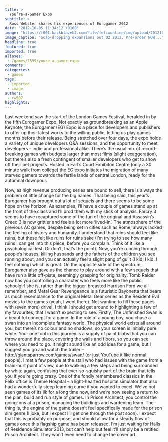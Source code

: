 ```yaml
---
title: >
  You’re-a-Gamer Expo
subtitle: >
  Ross Webster shares his experiences of Eurogamer 2012
date: "2012-10-05 11:34:12 +0100"
image: "https://f001.backblazeb2.com/file/felixonline/img/upload/201210051233-felix-prison-architect-preview-2.jpeg"
image_caption: "Soap-dropping expansions out Q2 2013. Pre-order NOW..."
headline: true
featured: true
imported: true
aliases:
 - /games/2599/youre-a-gamer-expo
comments:
categories:
 - games
tags:
 - imported
 - image
authors:
 - rw507
highlights:
---
```


Last weekend saw the start of the London Games Festival, heralded in by the fifth Eurogamer Expo. Not exactly as groundbreaking as an Apple Keynote, the Eurogamer (EG) Expo is a place for developers and publishers to offer up their latest works to the willing public, letting us play games months before their release. Being stretched over four days, the expo holds a variety of unique developers Q&A sessions, and the opportunity to meet developers – indie and professional alike. There’s the usual mix of record-breaking games with budgets larger than most films (slight exaggeration), but there’s also a fresh contingent of smaller developers who get to show off their pet projects. Hosted in Earl’s Court Exhibiton Centre (only a 30 minute walk from college) the EG expo initiates the migration of many starved gamers towards the fertile lands of central London, ready for the autumnal downpour.

Now, as high revenue producing series are bound to sell, there is always the problem of little change for the big names. That being said, this year’s Eurogamer has brought out a lot of sequels and there seems to be some hope on the horizon. As examples, I’ll have a couple of games stand up at the front of the class and I’ll prod them with my stick of analysis. Farcry 3 seems to have recaptured some of the fun of the original and Assassin’s Creed 3 is now grittier and feels a lot more ‘lived-in’. The atmosphere of the previous AC games, despite being set in cities such as Rome, always lacked the feeling of history and humanity. I understand that ruins should feel like ruins, but these felt like ruins for ruins sake (I’m trying to see how many ruins I can get into this piece, before you complain. Think of it like a psychological test. Or don’t, that’s the point). Now, you’re running through people’s houses, killing husbands and the fathers of the children you see running about, and you can actually feel a slight pang of guilt (I kid, I kid. I feel nothing) which is great.
 On the opposite side of the spectrum, Eurogamer also gave us the chance to play around with a few sequels that have run a little off-piste, seemingly grasping for originality. Tomb Raider now has you controlling a character who feels more like the public schoolgirl she is, rather than the bigger-breasted Harrison Ford we all remember, and Metal Gear Revengeance is a futuristic Bayonetta that bears as much resemblance to the original Metal Gear series as the Resident Evil movies to the games (yeah, I went there).
 Not wanting to fill these pages with (even more) drivel, I think I should get around to highlighting a few of my favourites, that I wasn’t expecting to see. Firstly, The Unfinished Swan is a beautiful concept for a game. In the role of a young boy, you chase a swan into an incomplete fantasy world. The physical world exists all around you, but there’s no colour and no shadows, so your screen is initially pure white. Your one tool in this journey is a supply of paint blobs that you can throw around the place, covering the walls and floors, so you can see where you need to go. It might sound like an odd idea for a game, but I suggest you go and watch the trailer – http://giantsparrow.com/games/swan/ (or just YouTube it like normal people). I met a few people at the stall who had issues with the game from a brain-hurt point of view, due to walking a few steps and being surrounded by white again, confusing that ever-so-squishy part of the brain that tells you if you’re going crazy.
 One of the fondly remembered classics in the Felix office is Theme Hospital – a light-hearted hospital simulator that also had a wonderfully steep learning curve if you wanted to excel. We’ve not seen games of its ilk for a long time now, and we’re now seeing a return to the plan, build and run style of games. In Prison Architect, you control the going-ons at a prison, managing the buildings and wardening team. The thing is, the engine of the game doesn’t feel specifically made for the prison sim genre (I joke, but I expect I’ll get one through the post soon). I expect that this is probably on purpose, and should allow for a steady flow of games once this flagship game has been released. I’m just waiting for Halls of Residence Simulator 2013, but can’t help but feel it’ll simply be a retitled Prison Architect. They won’t even need to change the cover art.
